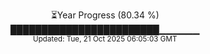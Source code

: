 <p align="center">
⏳Year Progress (80.34 %)<br>
████████████████████████▁▁▁▁▁▁ <br>
<sub>Updated: Tue, 21 Oct 2025 06:05:03 GMT</sub>
</p>

